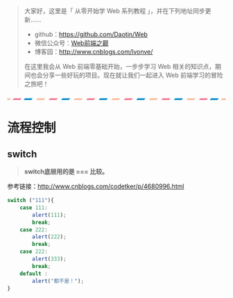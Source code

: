 >大家好，这里是「 从零开始学 Web 系列教程 」，并在下列地址同步更新......
>
> - github：https://github.com/Daotin/Web
> - 微信公众号：[Web前端之巅](https://github.com/Daotin/pic/raw/master/wx.jpg)
> - 博客园：http://www.cnblogs.com/lvonve/
>
> 在这里我会从 Web 前端零基础开始，一步步学习 Web 相关的知识点，期间也会分享一些好玩的项目。现在就让我们一起进入 Web 前端学习的冒险之旅吧！

![](https://github.com/Daotin/pic/raw/master/fgx.png)



# 流程控制

## switch

> **switch底层用的是 === 比较。**

参考链接：http://www.cnblogs.com/codetker/p/4680996.html

```javascript
switch ("111"){
    case 111:
        alert(111);
        break;
    case 222:
        alert(222);
        break;
    case 222:
        alert(333);
        break;
    default :
        alert("都不是！");
}
```